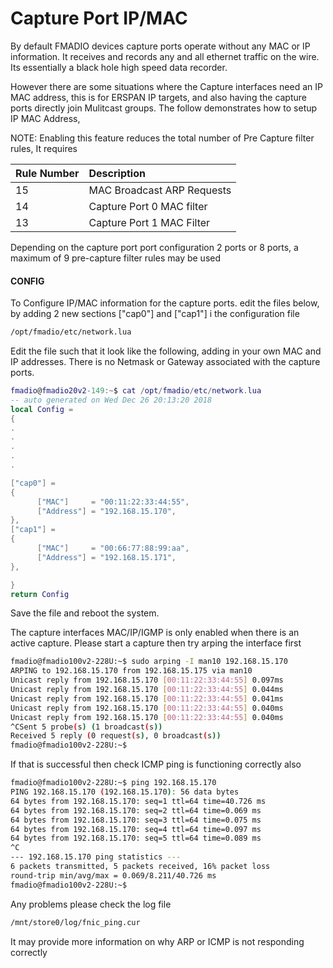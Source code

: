 # Capture Port IP/MAC

By default FMADIO devices capture ports operate without any MAC or IP information. It receives and records any and all ethernet traffic on the wire. Its essentially a black hole high speed data recorder. 

However there are some situations where the Capture interfaces need an IP MAC address, this is for ERSPAN IP targets, and also having the capture ports directly join Mulitcast groups. The follow demonstrates how to setup IP MAC Address,

NOTE: Enabling this feature reduces the total number of Pre Capture filter rules, It requires

| Rule Number | Description |
| :--- | :--- |
| 15 | MAC Broadcast ARP Requests  |
| 14 | Capture Port 0 MAC filter |
| 13 | Capture Port 1 MAC Filter |

Depending on the capture port port configuration 2 ports or 8 ports, a maximum of 9 pre-capture filter rules may be used

#### CONFIG

To Configure IP/MAC information for the capture ports. edit the files below, by adding 2 new sections \["cap0"\] and \["cap1"\] i the configuration file

```bash
/opt/fmadio/etc/network.lua
```

Edit the file such that it look like the following, adding in your own MAC and IP addresses.  There is no Netmask or Gateway associated with the capture ports.

```lua
fmadio@fmadio20v2-149:~$ cat /opt/fmadio/etc/network.lua
-- auto generated on Wed Dec 26 20:13:20 2018
local Config =
{
.
.
.
.
.

["cap0"] =
{
      ["MAC"]     = "00:11:22:33:44:55",
      ["Address"] = "192.168.15.170",
},
["cap1"] =
{
      ["MAC"]     = "00:66:77:88:99:aa",
      ["Address"] = "192.168.15.171",
},

}
return Config
```

Save the file and reboot the system. 

The capture interfaces MAC/IP/IGMP is only enabled when there is an active capture. Please start a capture then try arping the interface first

```bash
fmadio@fmadio100v2-228U:~$ sudo arping -I man10 192.168.15.170
ARPING to 192.168.15.170 from 192.168.15.175 via man10
Unicast reply from 192.168.15.170 [00:11:22:33:44:55] 0.097ms
Unicast reply from 192.168.15.170 [00:11:22:33:44:55] 0.044ms
Unicast reply from 192.168.15.170 [00:11:22:33:44:55] 0.041ms
Unicast reply from 192.168.15.170 [00:11:22:33:44:55] 0.040ms
Unicast reply from 192.168.15.170 [00:11:22:33:44:55] 0.040ms
^CSent 5 probe(s) (1 broadcast(s))
Received 5 reply (0 request(s), 0 broadcast(s))
fmadio@fmadio100v2-228U:~$

```

If that is successful then check ICMP ping is functioning correctly also

```bash
fmadio@fmadio100v2-228U:~$ ping 192.168.15.170
PING 192.168.15.170 (192.168.15.170): 56 data bytes
64 bytes from 192.168.15.170: seq=1 ttl=64 time=40.726 ms
64 bytes from 192.168.15.170: seq=2 ttl=64 time=0.069 ms
64 bytes from 192.168.15.170: seq=3 ttl=64 time=0.075 ms
64 bytes from 192.168.15.170: seq=4 ttl=64 time=0.097 ms
64 bytes from 192.168.15.170: seq=5 ttl=64 time=0.089 ms
^C
--- 192.168.15.170 ping statistics ---
6 packets transmitted, 5 packets received, 16% packet loss
round-trip min/avg/max = 0.069/8.211/40.726 ms
fmadio@fmadio100v2-228U:~$

```

Any problems please check the log file 

```bash
/mnt/store0/log/fnic_ping.cur
```

It may provide more information on why ARP or ICMP is not responding correctly

